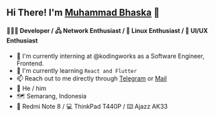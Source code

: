 ## Hi There! I'm [Muhammad Bhaska](https://mhmdbhsk.space) :wave:

#### 👨🏻‍💻 Developer / 🖧 Network Enthusiast / 🐧 Linux Enthusiast / :nail_care: UI/UX Enthusiast

- :telescope: I'm currently interning at @kodingworks as a Software Engineer, Frontend.
- :book: I'm currently learning `React and Flutter`
- :mailbox: Reach out to me directly through [Telegram](https://t.me/mhmdbhsk) or [Mail](mailto:muhammadbhaska0@gmail.com)
- :boy: He / him
- 🗺️ Semarang, Indonesia
- :iphone: Redmi Note 8 / :computer: ThinkPad T440P / ⌨️ Ajazz AK33
